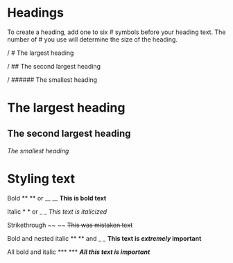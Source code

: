 # Headings
To create a heading, add one to six # symbols before your heading text. The number of # you use will determine the size of the heading.

/ # The largest heading

/ ## The second largest heading

/ ###### The smallest heading

# The largest heading
## The second largest heading
###### The smallest heading

# Styling text

Bold	** ** or __ __	**This is bold text**	

Italic	* * or _ _	*This text is italicized*	

Strikethrough	~~ ~~		~~This was mistaken text~~	

Bold and nested italic	** ** and _ _		**This text is _extremely_ important**	

All bold and italic	*** ***		***All this text is important***	
